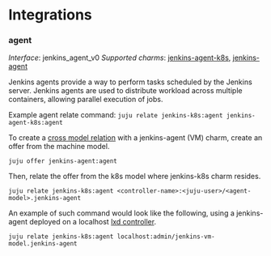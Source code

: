 # Integrations

### agent

_Interface_: jenkins_agent_v0
_Supported charms_: [jenkins-agent-k8s](https://charmhub.io/jenkins-agent-k8s),
[jenkins-agent](https://charmhub.io/jenkins-agent)

Jenkins agents provide a way to perform tasks scheduled by the Jenkins server. Jenkins agents are
used to distribute workload across multiple containers, allowing parallel execution of jobs.

Example agent relate command: `juju relate jenkins-k8s:agent jenkins-agent-k8s:agent`

To create a [cross model relation](https://juju.is/docs/olm/manage-cross-model-integrations) with
a jenkins-agent (VM) charm, create an offer from the machine model.

`juju offer jenkins-agent:agent`

Then, relate the offer from the k8s model where jenkins-k8s charm resides.

`juju relate jenkins-k8s:agent <controller-name>:<juju-user>/<agent-model>.jenkins-agent`

An example of such command would look like the following, using a jenkins-agent deployed on a
localhost
[lxd controller](https://juju.is/docs/olm/get-started-with-juju#heading--prepare-your-cloud).

`juju relate jenkins-k8s:agent localhost:admin/jenkins-vm-model.jenkins-agent`

